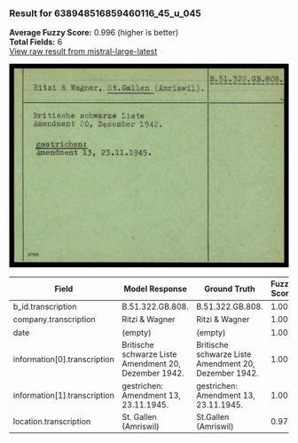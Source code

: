 ### Result for 638948516859460116_45_u_045
**Average Fuzzy Score:** 0.996 (higher is better)<br>
**Total Fields:** 6<br>
[View raw result from mistral-large-latest](https://github.com/RISE-UNIBAS/humanities_data_benchmark/blob/main/results/2025-10-24/T0330/request_T0330_638948516859460116_45_u_045.json)

<img src="https://github.com/RISE-UNIBAS/humanities_data_benchmark/blob/main/benchmarks/blacklist/images/638948516859460116_45_u_045.jpg?raw=true" alt="638948516859460116_45_u_045" width="600px">

| Field | Model Response | Ground Truth | Fuzzy Score | Match |
|-------|----------------|--------------|-------------|-------|
| b_id.transcription | B.51.322.GB.808. | B.51.322.GB.808. | 1.000 | ✅ |
| company.transcription | Ritzi & Wagner | Ritzi & Wagner | 1.000 | ✅ |
| date | (empty) | (empty) | 1.000 | ✅ |
| information[0].transcription | Britische schwarze Liste<br>Amendment 20, Dezember 1942. | Britische schwarze Liste<br>Amendment 20, Dezember 1942. | 1.000 | ✅ |
| information[1].transcription | gestrichen:<br>Amendment 13, 23.11.1945. | gestrichen:<br>Amendment 13, 23.11.1945. | 1.000 | ✅ |
| location.transcription | St. Gallen (Amriswil) | St.Gallen (Amriswil) | 0.976 | ✅ |
